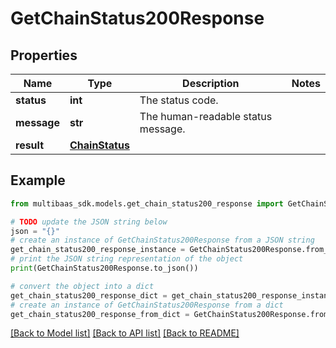 # GetChainStatus200Response


## Properties

Name | Type | Description | Notes
------------ | ------------- | ------------- | -------------
**status** | **int** | The status code. | 
**message** | **str** | The human-readable status message. | 
**result** | [**ChainStatus**](ChainStatus.md) |  | 

## Example

```python
from multibaas_sdk.models.get_chain_status200_response import GetChainStatus200Response

# TODO update the JSON string below
json = "{}"
# create an instance of GetChainStatus200Response from a JSON string
get_chain_status200_response_instance = GetChainStatus200Response.from_json(json)
# print the JSON string representation of the object
print(GetChainStatus200Response.to_json())

# convert the object into a dict
get_chain_status200_response_dict = get_chain_status200_response_instance.to_dict()
# create an instance of GetChainStatus200Response from a dict
get_chain_status200_response_from_dict = GetChainStatus200Response.from_dict(get_chain_status200_response_dict)
```
[[Back to Model list]](../README.md#documentation-for-models) [[Back to API list]](../README.md#documentation-for-api-endpoints) [[Back to README]](../README.md)



